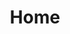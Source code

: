 ---
title: Home
description: "This is metadata from content/_index.md. An _index.md file signals to Hugo that this is a 'branch'. 
  Use this to tell Hugo that this content is a section of your site, e.g., mysite/, mysite/blog, and provide metadata in your front matter for that section."
---
